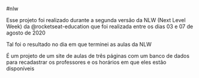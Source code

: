 #nlw

Esse projeto foi realizado durante a segunda versão da NLW (Next Level Week) da @rocketseat-education 
que foi realizada entre os dias 03 e 07 de agosto de 2020 

Tal foi o resultado no dia em que terminei as aulas da NLW

É um projeto de um site de aulas de três páginas com um banco de dados para recadastrar os professores e os horários em que eles estão disponíveis 
